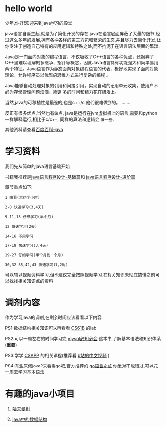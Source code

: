 # hello world
少年,你好!欢迎来到java学习的殿堂

java语言自诞生起,就是为了简化开发的存在,java在语言层面屏蔽了大量的细节,经过这么多年的发展,拥有各种各样的第三方包和繁荣的生态,并且尽力去简化开发,让你专注于创造自己特有的应用逻辑和特殊之处,而不拘泥于在语言语法层面的繁琐.

Java是一门面向对象的编程语言，不仅吸收了C++语言的各种优点，还摒弃了C++里难以理解的多继承、指针等概念，因此Java语言具有功能强大和简单易用两个特征。Java语言作为静态面向对象编程语言的代表，极好地实现了面向对象理论，允许程序员以优雅的思维方式进行复杂的编程 。

Java能够自动处理对象的引用和间接引用，实现自动的无用单元收集，使用户不必为存储管理问题烦恼，能更
多的时间和精力花在研发上。

当然,java的可移植性是最强的,也是c++/c 他们很难做到的。
.......

反正有很多优点,当然也有缺点, java是运行在jvm虚拟机上的语言,需要和python一样解释运行,相比于c/c++, 同样的算法和逻辑会 `慢`一些.

其他资料请查看[百度百科-java](https://baike.baidu.com/item/java/85979)
# 学习资料

我们先从简单的java语言基础开始

书籍我推荐是[java语言程序设计-基础篇](https://item.m.jd.com/product/10028902912241.html)和 [java语言程序设计-进阶篇](https://item.m.jd.com/product/10036654536931.html)

章节重点如下:

    1 略看(大约半小时)

    2-8 快速学习(3,4天)

    9-11,13 仔细学习(半个月)

    12 快速学习(2天)

    14-16 不用学习

    17-18 快速学习(3,4天)

    19-27 仔细学习(半个月到一个月)

    30,32-35,42,43 快速学习(1,2周)

可以辅以视频资料学习,但不建议完全按照视频学习.在相关知识未彻底搞懂之前可以找找相关知识点的资料


# 调剂内容
作为学习java的调剂,在剩余时间应该看看以下内容

PS1:数据结构相关知识可以再看看 [CS61B](https://inst.eecs.berkeley.edu/~cs61b/sp22/) 的lab


PS2:可以一周左右的时间学习完 [mysql必知必会](https://book.douban.com/subject/3354490/) 这本书,了解基本语法和知识体系(**重要**)

PS3:学学 [CSAPP](https://book.douban.com/subject/26912767/) 的相关课程(推荐看 [b站的中文视频](https://www.bilibili.com/video/av711375008) )

PS4:有些厌倦java?来看看go吧,官方推荐的 [go语言之旅](https://tour.go-zh.org/welcome/1) 你绝对不能错过,可以花一周去学习基本语法


# 有趣的java小项目

1.  [哈夫曼树](../project/HuffmanTree.md)

2.  [java中的数据结构](../project/DataStruct--java.md)
